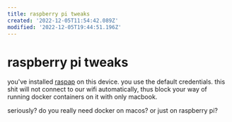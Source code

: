 ```yaml
---
title: raspberry pi tweaks
created: '2022-12-05T11:54:42.089Z'
modified: '2022-12-05T19:44:51.196Z'
---
```


# raspberry pi tweaks

you've installed [raspap](https://raspap.com/) on this device. you use the default credentials. this shit will not connect to our wifi automatically, thus block your way of running docker containers on it with only macbook.

seriously? do you really need docker on macos? or just on raspberry pi?
